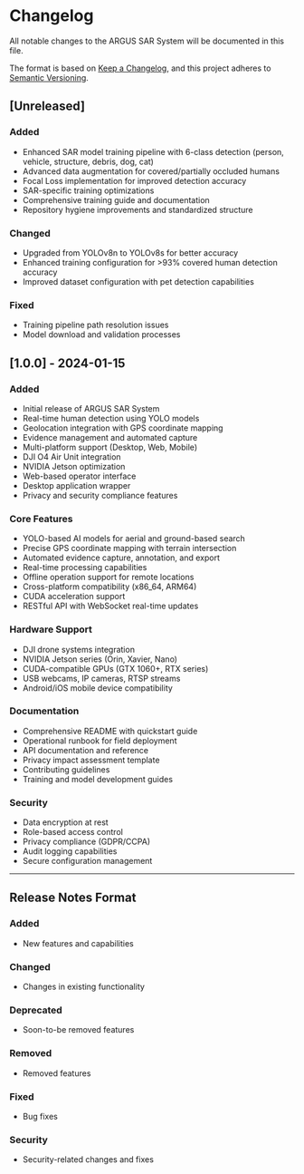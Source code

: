 # Changelog

All notable changes to the ARGUS SAR System will be documented in this file.

The format is based on [Keep a Changelog](https://keepachangelog.com/en/1.0.0/),
and this project adheres to [Semantic Versioning](https://semver.org/spec/v2.0.0.html).

## [Unreleased]

### Added
- Enhanced SAR model training pipeline with 6-class detection (person, vehicle, structure, debris, dog, cat)
- Advanced data augmentation for covered/partially occluded humans
- Focal Loss implementation for improved detection accuracy
- SAR-specific training optimizations
- Comprehensive training guide and documentation
- Repository hygiene improvements and standardized structure

### Changed
- Upgraded from YOLOv8n to YOLOv8s for better accuracy
- Enhanced training configuration for >93% covered human detection accuracy
- Improved dataset configuration with pet detection capabilities

### Fixed
- Training pipeline path resolution issues
- Model download and validation processes

## [1.0.0] - 2024-01-15

### Added
- Initial release of ARGUS SAR System
- Real-time human detection using YOLO models
- Geolocation integration with GPS coordinate mapping
- Evidence management and automated capture
- Multi-platform support (Desktop, Web, Mobile)
- DJI O4 Air Unit integration
- NVIDIA Jetson optimization
- Web-based operator interface
- Desktop application wrapper
- Privacy and security compliance features

### Core Features
- YOLO-based AI models for aerial and ground-based search
- Precise GPS coordinate mapping with terrain intersection
- Automated evidence capture, annotation, and export
- Real-time processing capabilities
- Offline operation support for remote locations
- Cross-platform compatibility (x86_64, ARM64)
- CUDA acceleration support
- RESTful API with WebSocket real-time updates

### Hardware Support
- DJI drone systems integration
- NVIDIA Jetson series (Orin, Xavier, Nano)
- CUDA-compatible GPUs (GTX 1060+, RTX series)
- USB webcams, IP cameras, RTSP streams
- Android/iOS mobile device compatibility

### Documentation
- Comprehensive README with quickstart guide
- Operational runbook for field deployment
- API documentation and reference
- Privacy impact assessment template
- Contributing guidelines
- Training and model development guides

### Security
- Data encryption at rest
- Role-based access control
- Privacy compliance (GDPR/CCPA)
- Audit logging capabilities
- Secure configuration management

---

## Release Notes Format

### Added
- New features and capabilities

### Changed
- Changes in existing functionality

### Deprecated
- Soon-to-be removed features

### Removed
- Removed features

### Fixed
- Bug fixes

### Security
- Security-related changes and fixes